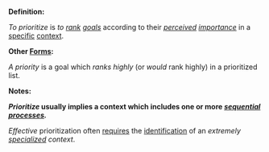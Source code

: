 **Definition:**

*To prioritize* is *to [rank](https://github.com/gcassel/Modular-Organization-Terminology/blob/master/terms/rank.md) [goals](https://github.com/gcassel/Modular-Organization-Terminology/blob/master/terms/goal.md)* according to their *[perceived](https://github.com/gcassel/Modular-Organization-Terminology/blob/master/terms/perceive.md) [importance](https://github.com/gcassel/Modular-Organization-Terminology/blob/master/terms/importance.md)* in a [specific](https://github.com/gcassel/Modular-Organization-Terminology/blob/master/terms/specific.md) [context](https://github.com/gcassel/Modular-Organization-Terminology/blob/master/terms/context.md).
		
**Other [Forms](https://github.com/gcassel/Modular-Organization-Terminology/blob/master/terms/form.md):**  

*A priority* is a goal which *ranks highly* (or *would* rank highly) in a prioritized list.
	
**Notes:**  

***Prioritize* usually implies a context which includes one or more *[sequential](https://github.com/gcassel/Modular-Organization-Terminology/blob/master/terms/sequence.md) [processes](https://github.com/gcassel/Modular-Organization-Terminology/blob/master/terms/process.md).***

*Effective* prioritization often [requires](https://github.com/gcassel/Modular-Organization-Terminology/blob/master/terms/require.md) the [identification](https://github.com/gcassel/Modular-Organization-Terminology/blob/master/terms/identify.md) of an *extremely [specialized](https://github.com/gcassel/Modular-Organization-Terminology/blob/master/terms/specialize.md) context*.
